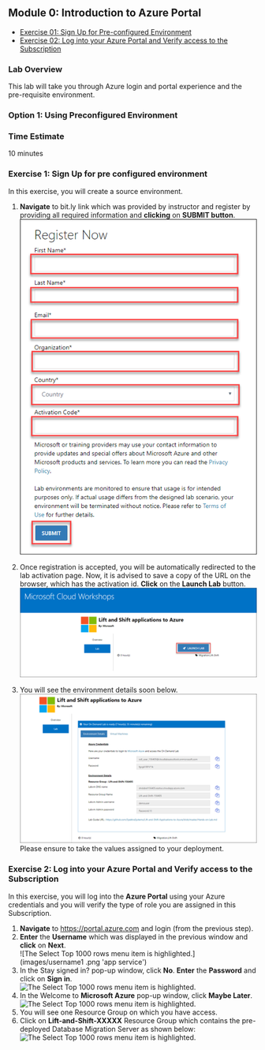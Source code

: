## Module 0: Introduction to Azure Portal

   * [Exercise 01: Sign Up for Pre-configured Environment](#exercise-01-sign-up-for-pre-configured-environment)
   * [Exercise 02: Log into your Azure Portal and Verify access to the Subscription](#exercise-02-log-into-your-azure-portal-and-verify-access-to-the-subscription)
 
 ### Lab Overview
This lab will take you through Azure login and portal experience and the pre-requisite environment.

### Option 1: Using Preconfigured Environment

### Time Estimate

10 minutes

### Exercise 1: Sign Up for pre configured environment

In this exercise, you will create a source environment.
1.	**Navigate** to bit.ly link which was provided by instructor and register by providing all required information and **clicking** on **SUBMIT button**.<br/>
![The Select Top 1000 rows menu item is highlighted.](images/reg.png 'app service')

2. Once registration is accepted, you will be automatically redirected to the lab activation page. Now, it is advised to save a copy of the URL on the browser, which has the activation id. **Click** on the **Launch Lab** button.<br/>
![The Select Top 1000 rows menu item is highlighted.](images/launch.png 'app service')

3. You will see the environment details soon below.<br/>
![The Select Top 1000 rows menu item is highlighted.](images/details.png 'app service')
Please ensure to take the values assigned to your deployment.


### Exercise 2: Log into your Azure Portal and Verify access to the Subscription

In this exercise, you will log into the **Azure Portal** using your Azure credentials and you will verify the type of role you are assigned in this Subscription.
1.  **Navigate** to https://portal.azure.com and login (from the previous step).
2.  **Enter** the **Username** which was displayed in the previous window and **click** on **Next**.<br/>
![The Select Top 1000 rows menu item is highlighted.](images/username1 .png 'app service')
3.	In the Stay signed in? pop-up window, click **No**. **Enter** the **Password** and click on **Sign in**.<br/>
 ![The Select Top 1000 rows menu item is highlighted.](images/password1.png 'app service')
4.	In the Welcome to **Microsoft Azure** pop-up window, click **Maybe Later**.
![The Select Top 1000 rows menu item is highlighted.](images/username2.png 'app service')
5. You will see one Resource Group on which you have access. 
6. Click on **Lift-and-Shift-XXXXX** Resource Group which contains the pre-deployed Database Migration Server as shown below:
![The Select Top 1000 rows menu item is highlighted.](images/rg.png 'app service')
